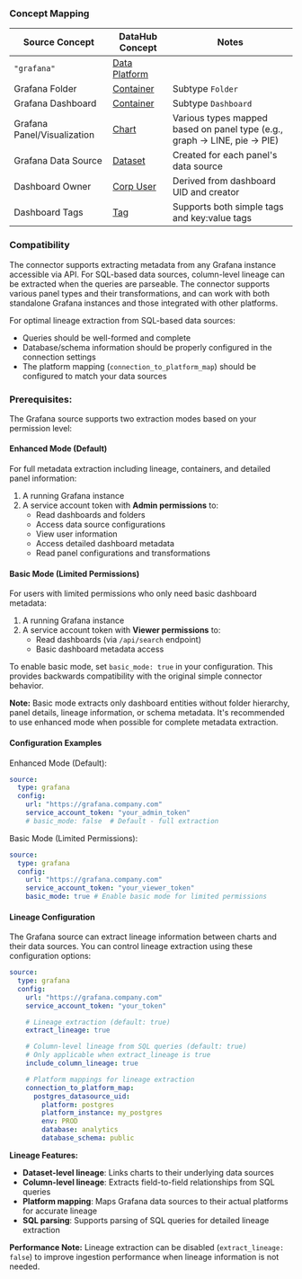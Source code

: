 ### Concept Mapping

| Source Concept              | DataHub Concept                                           | Notes                                                                    |
| --------------------------- | --------------------------------------------------------- | ------------------------------------------------------------------------ |
| `"grafana"`                 | [Data Platform](../../metamodel/entities/dataPlatform.md) |                                                                          |
| Grafana Folder              | [Container](../../metamodel/entities/container.md)        | Subtype `Folder`                                                         |
| Grafana Dashboard           | [Container](../../metamodel/entities/container.md)        | Subtype `Dashboard`                                                      |
| Grafana Panel/Visualization | [Chart](../../metamodel/entities/chart.md)                | Various types mapped based on panel type (e.g., graph → LINE, pie → PIE) |
| Grafana Data Source         | [Dataset](../../metamodel/entities/dataset.md)            | Created for each panel's data source                                     |
| Dashboard Owner             | [Corp User](../../metamodel/entities/corpuser.md)         | Derived from dashboard UID and creator                                   |
| Dashboard Tags              | [Tag](../../metamodel/entities/tag.md)                    | Supports both simple tags and key:value tags                             |

### Compatibility

The connector supports extracting metadata from any Grafana instance accessible via API. For SQL-based data sources, column-level lineage can be extracted when the queries are parseable. The connector supports various panel types and their transformations, and can work with both standalone Grafana instances and those integrated with other platforms.

For optimal lineage extraction from SQL-based data sources:

- Queries should be well-formed and complete
- Database/schema information should be properly configured in the connection settings
- The platform mapping (`connection_to_platform_map`) should be configured to match your data sources

### Prerequisites:

The Grafana source supports two extraction modes based on your permission level:

#### Enhanced Mode (Default)

For full metadata extraction including lineage, containers, and detailed panel information:

1. A running Grafana instance
2. A service account token with **Admin permissions** to:
   - Read dashboards and folders
   - Access data source configurations
   - View user information
   - Access detailed dashboard metadata
   - Read panel configurations and transformations

#### Basic Mode (Limited Permissions)

For users with limited permissions who only need basic dashboard metadata:

1. A running Grafana instance
2. A service account token with **Viewer permissions** to:
   - Read dashboards (via `/api/search` endpoint)
   - Basic dashboard metadata access

To enable basic mode, set `basic_mode: true` in your configuration. This provides backwards compatibility with the original simple connector behavior.

**Note:** Basic mode extracts only dashboard entities without folder hierarchy, panel details, lineage information, or schema metadata. It's recommended to use enhanced mode when possible for complete metadata extraction.

#### Configuration Examples

Enhanced Mode (Default):

```yaml
source:
  type: grafana
  config:
    url: "https://grafana.company.com"
    service_account_token: "your_admin_token"
    # basic_mode: false  # Default - full extraction
```

Basic Mode (Limited Permissions):

```yaml
source:
  type: grafana
  config:
    url: "https://grafana.company.com"
    service_account_token: "your_viewer_token"
    basic_mode: true # Enable basic mode for limited permissions
```

#### Lineage Configuration

The Grafana source can extract lineage information between charts and their data sources. You can control lineage extraction using these configuration options:

```yaml
source:
  type: grafana
  config:
    url: "https://grafana.company.com"
    service_account_token: "your_token"

    # Lineage extraction (default: true)
    extract_lineage: true

    # Column-level lineage from SQL queries (default: true)
    # Only applicable when extract_lineage is true
    include_column_lineage: true

    # Platform mappings for lineage extraction
    connection_to_platform_map:
      postgres_datasource_uid:
        platform: postgres
        platform_instance: my_postgres
        env: PROD
        database: analytics
        database_schema: public
```

**Lineage Features:**

- **Dataset-level lineage**: Links charts to their underlying data sources
- **Column-level lineage**: Extracts field-to-field relationships from SQL queries
- **Platform mapping**: Maps Grafana data sources to their actual platforms for accurate lineage
- **SQL parsing**: Supports parsing of SQL queries for detailed lineage extraction

**Performance Note:** Lineage extraction can be disabled (`extract_lineage: false`) to improve ingestion performance when lineage information is not needed.
